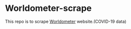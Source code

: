 # Worldometer-scrape
This repo is to scrape  [Worldometer](https://www.worldometers.info/coronavirus/) website.(COVID-19 data)
